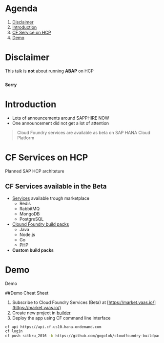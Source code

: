 # Agenda
1. [Disclaimer](#/2)
1. [Introduction](#/3)
1. [CF Service on HCP](#/4)
1. [Demo](#/6)



# Disclaimer
This talk is **not** about running **ABAP** on HCP

<img data-src="images/no_abap.png" width="50%">

**Sorry**



# Introduction

* Lots of announcements around SAPPHIRE NOW
* One announcement did not get a lot of attention

> Cloud Foundry services are available as beta on SAP HANA Cloud Platform



# CF Services on HCP
Planned SAP HCP architeture 
<img data-src="images/PlannedArchitecture.png">


## CF Services available in the Beta
* [Services](https://uacp2.hana.ondemand.com/viewer/#/hcp_cf/4687cee96d4d45a09a92072b84e722f9.html) available trough marketplace
  * Redis
  * RabbitMQ
  * MongoDB
  * PostgreSQL
* [Clound Foundry build packs](http://docs.cloudfoundry.org/buildpacks/)
  * Java
  * Node.js
  * Go
  * PHP
* **Custom build packs**



# Demo
<!-- .slide: data-background="images/demo.png" -->
Demo


##Demo Cheat Sheet
1. Subscribe to Cloud Foundry Services (Beta) at [https://market.yaas.io/](https://market.yaas.io/)
1. Create new project in [builder](https://builder.yaas.io)
1. Deploy the app using CF command line interface

``` Bash
cf api https://api.cf.us10.hana.ondemand.com
cf login
cf push sitbru_2016 -b https://github.com/gogolok/cloudfoundry-buildpack-elixir -c "mix phoenix.server"
```